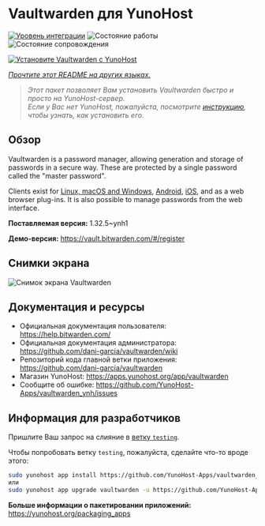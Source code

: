 <!--
Важно: этот README был автоматически сгенерирован <https://github.com/YunoHost/apps/tree/master/tools/readme_generator>
Он НЕ ДОЛЖЕН редактироваться вручную.
-->

# Vaultwarden для YunoHost

[![Уровень интеграции](https://dash.yunohost.org/integration/vaultwarden.svg)](https://ci-apps.yunohost.org/ci/apps/vaultwarden/) ![Состояние работы](https://ci-apps.yunohost.org/ci/badges/vaultwarden.status.svg) ![Состояние сопровождения](https://ci-apps.yunohost.org/ci/badges/vaultwarden.maintain.svg)

[![Установите Vaultwarden с YunoHost](https://install-app.yunohost.org/install-with-yunohost.svg)](https://install-app.yunohost.org/?app=vaultwarden)

*[Прочтите этот README на других языках.](./ALL_README.md)*

> *Этот пакет позволяет Вам установить Vaultwarden быстро и просто на YunoHost-сервер.*  
> *Если у Вас нет YunoHost, пожалуйста, посмотрите [инструкцию](https://yunohost.org/install), чтобы узнать, как установить его.*

## Обзор

Vaultwarden is a password manager, allowing generation and storage of passwords in a secure way. These are protected by a single password called the "master password".

Clients exist for [Linux, macOS and Windows](https://bitwarden.com/#download), [Android](https://play.google.com/store/apps/details?id=com.x8bit.bitwarden), [iOS](https://itunes.apple.com/app/bitwarden-free-password-manager/id1137397744?mt=8), and as a web browser plug-ins. It is also possible to manage passwords from the web interface.


**Поставляемая версия:** 1.32.5~ynh1

**Демо-версия:** <https://vault.bitwarden.com/#/register>

## Снимки экрана

![Снимок экрана Vaultwarden](./doc/screenshots/screenshot1.png)

## Документация и ресурсы

- Официальная документация пользователя: <https://help.bitwarden.com/>
- Официальная документация администратора: <https://github.com/dani-garcia/vaultwarden/wiki>
- Репозиторий кода главной ветки приложения: <https://github.com/dani-garcia/vaultwarden>
- Магазин YunoHost: <https://apps.yunohost.org/app/vaultwarden>
- Сообщите об ошибке: <https://github.com/YunoHost-Apps/vaultwarden_ynh/issues>

## Информация для разработчиков

Пришлите Ваш запрос на слияние в [ветку `testing`](https://github.com/YunoHost-Apps/vaultwarden_ynh/tree/testing).

Чтобы попробовать ветку `testing`, пожалуйста, сделайте что-то вроде этого:

```bash
sudo yunohost app install https://github.com/YunoHost-Apps/vaultwarden_ynh/tree/testing --debug
или
sudo yunohost app upgrade vaultwarden -u https://github.com/YunoHost-Apps/vaultwarden_ynh/tree/testing --debug
```

**Больше информации о пакетировании приложений:** <https://yunohost.org/packaging_apps>
